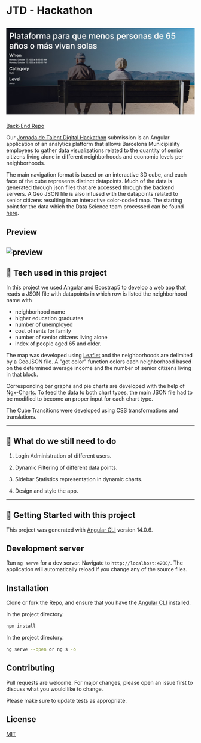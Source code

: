 # JTD - Hackathon

## ![header](challenge-image2.jpg)

[Back-End Repo](https://github.com/nillozama/HackatonPersonas65) 

Our [Jornada de Talent Digital Hackathon](https://nuwe.io/dev/event/hackathon-jornada-talent) submission is an Angular application of an analytics platform that allows Barcelona Municipiality employees to gather data visualizations related to the quantity of senior citizens living alone in different neighborhoods and economic levels per neighborhoods.

The main navigation format is based on an interactive 3D cube, and each face of the cube represents distinct datapoints. Much of the data is generated through json files that are accessed through the backend servers. A Geo JSON file is also infused with the datapoints related to senior citizens resulting in an interactive color-coded map. The starting point for the data which the Data Science team processed can be found [here](https://opendata-ajuntament.barcelona.cat/data/ca/dataset/divter/resource/ed515bb8-502b-4dff-96dc-769f72767919).

## **Preview**

## ![preview](src/assets/preview.gif)

## :wrench: **Tech used in this project**

In this project we used Angular and Boostrap5 to develop a web app that reads a JSON file with datapoints in which row is listed the neighborhood name with
- neighborhood name
- higher education graduates
- number of unemployed
- cost of rents for family
- number of senior citizens living alone
- index of people aged 65 and older.

The map was developed using [Leaflet](https://leafletjs.com/) and the neighborhoods are delimited by a GeoJSON file. A "get color" function colors each neighborhood based on the determined average income and the number of senior citizens living in that block.

Corresponding bar graphs and pie charts are developed with the help of [Ngx-Charts](https://swimlane.github.io/ngx-charts/#/ngx-charts/bar-vertical). To feed the data to both chart types, the main JSON file had to be modified to become an proper input for each chart type.

The Cube Transitions were developed using CSS transformations and translations.

---

## :memo: **What do we still need to do**

1. Login Administration of different users.

2. Dynamic Filtering of different data points. 

3. Sidebar Statistics representation in dynamic charts.

4. Design and style the app.


---

## :seedling: **Getting Started with this project**

This project was generated with [Angular CLI](https://github.com/angular/angular-cli) version 14.0.6.

## Development server

Run `ng serve` for a dev server. Navigate to `http://localhost:4200/`. The application will automatically reload if you change any of the source files.

## Installation

Clone or fork the Repo, and ensure that you have the [Angular CLI](https://github.com/angular/angular-cli) installed.

In the project directory.

```bash
npm install
```

In the project directory.

```bash
ng serve --open or ng s -o
```

## Contributing

Pull requests are welcome. For major changes, please open an issue first to discuss what you would like to change.

Please make sure to update tests as appropriate.

## License

[MIT](https://choosealicense.com/licenses/mit/)